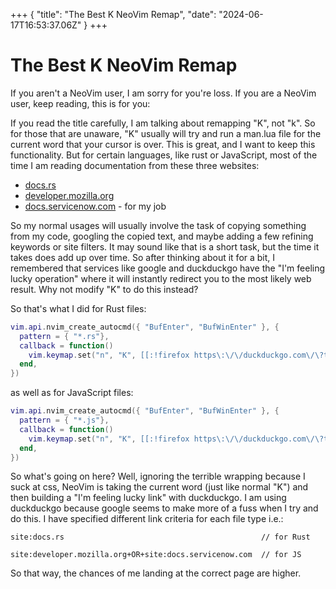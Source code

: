 +++
{
    "title": "The Best K NeoVim Remap",
    "date": "2024-06-17T16:53:37.06Z"
}
+++
# The Best K NeoVim Remap
If you aren't a NeoVim user, I am sorry for you're loss. If you are a NeoVim
user, keep reading, this is for you:

If you read the title carefully, I am talking about remapping "K", not "k". So
for those that are unaware, "K" usually will try and run a man.lua file for the
current word that your cursor is over. This is great, and I want to keep this
functionality. But for certain languages, like rust or JavaScript, most of the
time I am reading documentation from these three websites:

- [docs.rs](https://docs.rs/)
- [developer.mozilla.org](https://developer.mozilla.org/en-US/)
- [docs.servicenow.com](https://docs.servicenow.com) - for my job

So my normal usages will usually involve the task of copying something from my code,
googling the copied text, and maybe adding a few refining keywords or site filters.
It may sound like that is a short task, but the time it takes does add up over time.
So after thinking about it for a bit, I remembered that services like google and
duckduckgo have the "I'm feeling lucky operation" where it will instantly redirect
you to the most likely web result. Why not modify "K" to do this instead?

So that's what I did for Rust files:

```lua
vim.api.nvim_create_autocmd({ "BufEnter", "BufWinEnter" }, {
  pattern = { "*.rs"},
  callback = function()
	vim.keymap.set("n", "K", [[:!firefox https\:\/\/duckduckgo.com\/\?t=h\_\&q=\!+<C-r><C-w>+site\:docs\.rs<CR>]])
  end,
})
```

as well as for JavaScript files:

```lua
vim.api.nvim_create_autocmd({ "BufEnter", "BufWinEnter" }, {
  pattern = { "*.js"},
  callback = function()
	vim.keymap.set("n", "K", [[:!firefox https\:\/\/duckduckgo.com\/\?t=h\_\&q=\!+<C-r><C-w>+site\:developer\.mozilla\.org+OR+site\:docs\.servicenow\.com<CR>]])
  end,
})
```

So what's going on here? Well, ignoring the terrible wrapping because I suck at css, NeoVim
is taking the current word (just like normal "K") and then building a "I'm feeling lucky link"
with duckduckgo. I am using duckduckgo because google seems to make more of a fuss
when I try and do this. I have specified different link criteria for each file type i.e.:

```
site:docs.rs                                            // for Rust

site:developer.mozilla.org+OR+site:docs.servicenow.com  // for JS
```

So that way, the chances of me landing at the correct page are higher.
